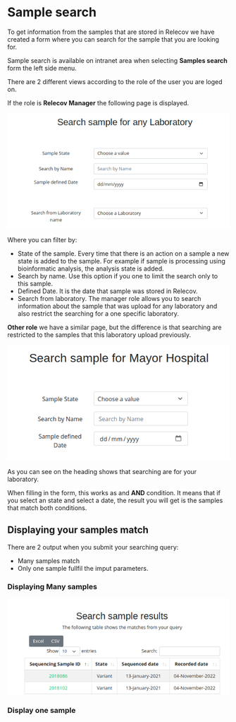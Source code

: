 # Sample search

To get information from the samples that are stored in Relecov we have created
a form where you can search for the sample that you are looking for.

Sample search is available on intranet area when selecting **Samples search** 
form the left side menu.

There are 2 different views according to the role of the user you are loged on.

If the role is **Relecov Manager** the following page is displayed.

![form_sample_search_manager](img/form_sample_search_manager.png)

Where you can filter by:
- State of the sample. Every time that there is an action on a sample a new state 
is added to the sample. For example if sample is processing using bioinformatic
analysis, the analysis state is added. 
- Search by name. Use this option if you one to limit the search only to this sample.
- Defined Date. It is the date that sample was stored in Relecov.
- Search from laboratory. The manager role allows you to search information about
the sample that was upload for any laboratory and also restrict the searching for
a one specific laboratory.

**Other role** we have a similar page, but the difference is that searching are 
restricted to the samples that this laboratory upload previously.

![form_sample_search](img/form_sample_search.png)

As you can see on the heading shows that searching are for your laboratory.

When filling in the form, this works as and **AND** condition. It means that if
you select an state and select a date, the result you will get is the samples 
that match both conditions.

## Displaying your samples match

There are 2 output when you submit your searching query:
- Many samples match
- Only one sample fullfil the imput parameters.

### Displaying Many samples

![display_many_samples](img/display_many_samples.png)



### Display one sample
